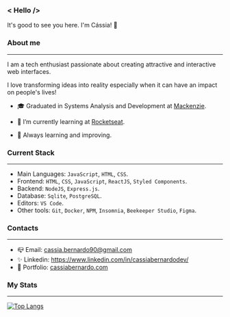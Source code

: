 ### < Hello /> 

It's good to see you here. I'm Cássia! 👋

### About me
----

I am a tech enthusiast passionate about creating attractive and interactive web interfaces.

I love transforming ideas into reality especially when it can have an impact on people's lives!

- 🎓 Graduated in Systems Analysis and Development at [Mackenzie](https://mackenzie.br/).

- 🌱 I’m currently learning at [Rocketseat](https://rocketseat.com.br/).

- 🚀 Always learning and improving.


### Current Stack
----

- Main Languages: ```JavaScript```, ```HTML```, ```CSS```.
- Frontend: ```HTML```, ```CSS```, ```JavaScript```, ```ReactJS```, ```Styled Components```.
- Backend: ```NodeJS```, ```Express.js```.
- Database: ```Sqlite```, ```PostgreSQL```.
- Editors: ```VS Code```.
- Other tools: ```Git```, ```Docker```, ```NPM```, ```Insomnia```, ```Beekeeper Studio```, ```Figma```.


### Contacts
----

- 📪 Email: cassia.bernardo90@gmail.com
- ✨ Linkedin: https://www.linkedin.com/in/cassiabernardodev/
- 💜 Portfolio: [cassiabernardo.com](https://cassiabernardo.com/)

### My Stats
----

[![Top Langs](https://github-readme-stats.vercel.app/api/top-langs/?username=casbern&layout=compact&theme=vision-friendly-dark)](https://github.com/anuraghazra/github-readme-stats)


<!-- [![GitHub Streak](https://streak-stats.demolab.com?user=cah90&theme=dark&hide_border=true)](https://git.io/streak-stats)


![Anurag's GitHub stats](https://github-readme-stats.vercel.app/api?username=cah90&show_icons=true&theme=dracula) -->


<!--
Here are some ideas to get you started:

- 🔭 I’m currently working on ...
- 🌱 I’m currently learning ...
- 👯 I’m looking to collaborate on ...
- 🤔 I’m looking for help with ...
- 💬 Ask me about ...
- 📫 How to reach me: ...
- 😄 Pronouns: ...
- ⚡ Fun fact: ...
-->
